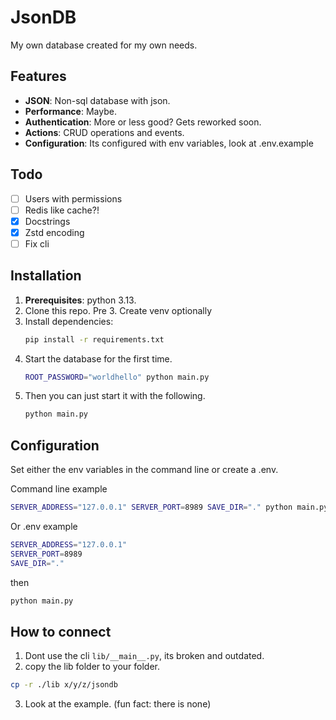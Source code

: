 # JsonDB

My own database created for my own needs.

## Features

- **JSON**: Non-sql database with json.
- **Performance**: Maybe.
- **Authentication**: More or less good? Gets reworked soon.
- **Actions**: CRUD operations and events.
- **Configuration**: Its configured with env variables, look at .env.example

## Todo

* [ ] Users with permissions
* [ ] Redis like cache?!
* [X] Docstrings
* [X] Zstd encoding
* [ ] Fix cli

## Installation

1. **Prerequisites**: python 3.13.
2. Clone this repo.
Pre 3. Create venv optionally
3. Install dependencies:
   ```bash
   pip install -r requirements.txt
   ```
4. Start the database for the first time.
   ```bash
   ROOT_PASSWORD="worldhello" python main.py
   ```
5. Then you can just start it with the following.
   ```bash
   python main.py
   ```

## Configuration

Set either the env variables in the command line or create a .env.

Command line example
```bash
SERVER_ADDRESS="127.0.0.1" SERVER_PORT=8989 SAVE_DIR="." python main.py
```

Or
.env example

```bash
SERVER_ADDRESS="127.0.0.1"
SERVER_PORT=8989
SAVE_DIR="."
```

then

```bash
python main.py
```


## How to connect

1. Dont use the cli `lib/__main__.py`, its broken and outdated.
2. copy the lib folder to your folder.
```bash
cp -r ./lib x/y/z/jsondb
```
3. Look at the example. (fun fact: there is none)
